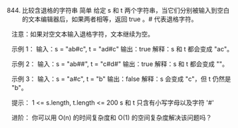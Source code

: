 844. 比较含退格的字符串 简单
给定 s 和 t 两个字符串，当它们分别被输入到空白的文本编辑器后，如果两者相等，返回 true 。# 代表退格字符。

注意：如果对空文本输入退格字符，文本继续为空。

示例 1：
输入：s = "ab#c", t = "ad#c"
输出：true
解释：s 和 t 都会变成 "ac"。

示例 2：
输入：s = "ab##", t = "c#d#"
输出：true
解释：s 和 t 都会变成 ""。

示例 3：
输入：s = "a#c", t = "b"
输出：false
解释：s 会变成 "c"，但 t 仍然是 "b"。

提示：
1 <= s.length, t.length <= 200
s 和 t 只含有小写字母以及字符 '#'


进阶：
你可以用 O(n) 的时间复杂度和 O(1) 的空间复杂度解决该问题吗？